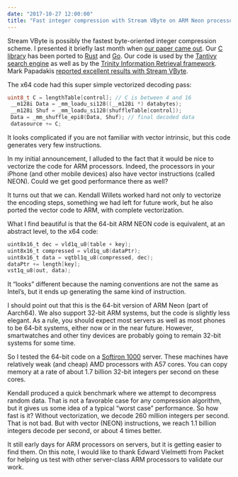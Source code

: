```yaml
---
date: "2017-10-27 12:00:00"
title: "Fast integer compression with Stream VByte on ARM Neon processors"
---
```




Stream VByte is possibly the fastest byte-oriented integer compression scheme. I presented it briefly last month when [our paper came out](https://arxiv.org/abs/1709.08990). Our [C library](https://github.com/lemire/streamvbyte) has been ported to [Rust](https://bitbucket.org/marshallpierce/stream-vbyte-rust) and [Go](https://github.com/nelz9999/stream-vbyte-go). Our code is used by the [Tantivy search engine](https://github.com/tantivy-search/tantivy) as well as by the [Trinity Information Retrieval framework](https://github.com/phaistos-networks/Trinity). Mark Papadakis [reported excellent results with Stream VByte](https://medium.com/@markpapadakis/trinity-updates-and-integer-codes-benchmarks-6a4fa2eb3fd1).

The x64 code had this super simple vectorized decoding pass:
```C
uint8_t C = lengthTable[control]; // C is between 4 and 16
 __m128i Data = _mm_loadu_si128((__m128i *) databytes);
 __m128i Shuf = _mm_loadu_si128(shuffleTable[control]);
 Data = _mm_shuffle_epi8(Data, Shuf); // final decoded data
 datasource += C;
```


It looks complicated if you are not familiar with vector intrinsic, but this code generates very few instructions.

In my initial announcement, I alluded to the fact that it would be nice to vectorize the code for ARM processors. Indeed, the processors in your iPhone (and other mobile devices) also have vector instructions (called NEON). Could we get good performance there as well?

It turns out that we can. Kendall Willets worked hard not only to vectorize the encoding steps, something we had left for future work, but he also ported the vector code to ARM, with complete vectorization.

What I find beautiful is that the 64-bit ARM NEON code is equivalent, at an abstract level, to the x64 code:
```C
uint8x16_t dec = vld1q_u8(table + key);
uint8x16_t compressed = vld1q_u8(dataPtr);
uint8x16_t data = vqtbl1q_u8(compressed, dec);
dataPtr += length[key];
vst1q_u8(out, data);
```


It &ldquo;looks&rdquo; different because the naming conventions are not the same as Intel&rsquo;s, but it ends up generating the same kind of instruction.

I should point out that this is the 64-bit version of ARM Neon (part of Aarch64). We also support 32-bit ARM systems, but the code is slightly less elegant. As a rule, you should expect most servers as well as most phones to be 64-bit systems, either now or in the near future. However, smartwatches and other tiny devices are probably going to remain 32-bit systems for some time.

So I tested the 64-bit code on a [Softiron 1000](https://shop.softiron.com/product/overdrive-1000/) server. These machines have relatively weak (and cheap) AMD processors with A57 cores. You can copy memory at a rate of about 1.7 billion 32-bit integers per second on these cores.

Kendall produced a quick benchmark where we attempt to decompress random data. That is not a favorable case for any compression algorithm, but it gives us some idea of a typical &ldquo;worst case&rdquo; performance. So how fast is it? Without vectorization, we decode 260 million integers per second. That is not bad. But with vector (NEON) instructions, we reach 1.1 billion integers decode per second, or about 4 times better.

It still early days for ARM processors on servers, but it is getting easier to find them. On this note, I would like to thank Edward Vielmetti from Packet for helping us test with other server-class ARM processors to validate our work.

